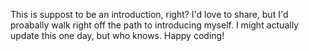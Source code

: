 This is suppost to be an introduction, right?
I'd love to share, but I'd proabally walk right off the path to introducing myself.
I might actually update this one day, but who knows. Happy coding!

<!---
Miley-CS/Miley-CS is a ✨ special ✨ repository because its `README.md` (this file) appears on your GitHub profile.
You can click the Preview link to take a look at your changes.
--->
